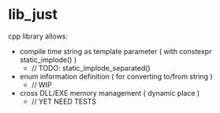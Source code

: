 # lib_just
cpp library allows:
* compile time string as template parameter ( with constexpr static_implode() )
  * // TODO: static_implode_separated()
* enum information definition ( for converting to/from string )
  * // WIP
* cross DLL/EXE memory management ( dynamic place )
  * // YET NEED TESTS
